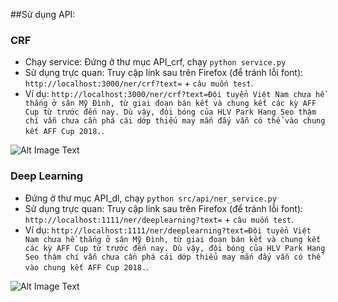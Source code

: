 ##Sử dụng API:

### CRF
* Chạy service: Đứng ở thư mục API_crf, chạy `python service.py`
* Sử dụng trực quan: Truy cập link sau trên Firefox (để tránh lỗi font):
`http://localhost:3000/ner/crf?text=` + `câu muốn test`.
* Ví dụ: `http://localhost:3000/ner/crf?text=Đội tuyển Việt Nam chưa hề thắng ở sân Mỹ Đình, từ giai đoạn bán kết và chung kết các kỳ AFF Cup từ trước đến nay. Dù vậy, đội bóng của HLV Park Hang Seo thậm chí vẫn chưa cần phá cái dớp thiếu may mắn đấy vẫn có thể vào chung kết AFF Cup 2018.`.

 ![Alt Image Text](https://imgur.com/wtbp0as)

### Deep Learning
* Đứng ở thư mục API_dl, chạy `python src/api/ner_service.py`
* Sử dụng trực quan: Truy cập link sau trên Firefox (để tránh lỗi font):
`http://localhost:1111/ner/deeplearning?text=` + `câu muốn test`.
* Ví dụ: `http://localhost:1111/ner/deeplearning?text=Đội tuyển Việt Nam chưa hề thắng ở sân Mỹ Đình, từ giai đoạn bán kết và chung kết các kỳ AFF Cup từ trước đến nay. Dù vậy, đội bóng của HLV Park Hang Seo thậm chí vẫn chưa cần phá cái dớp thiếu may mắn đấy vẫn có thể vào chung kết AFF Cup 2018.`.

 ![Alt Image Text](https://imgur.com/wtbp0as)
